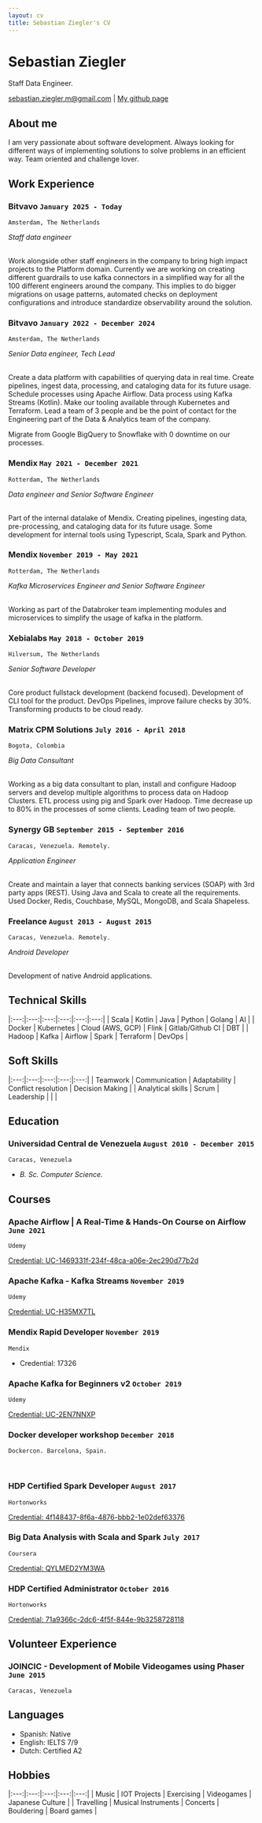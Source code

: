 ```yaml
---
layout: cv
title: Sebastian Ziegler's CV
---
```

# Sebastian Ziegler
Staff Data Engineer.

<div id="webaddress">
<a href="sebastian.ziegler.m@gmail.com">sebastian.ziegler.m@gmail.com</a>
| <a href="https://github.com/sebastian-ziegler">My github page</a>
</div>


## About me

I am very passionate about software development. Always looking for different ways of implementing solutions to solve problems in an efficient way. Team oriented and challenge lover.

## Work Experience
### **Bitvavo** `January 2025 - Today`
```
Amsterdam, The Netherlands
```
_Staff data engineer_<br><br>

Work alongside other staff engineers in the company to bring high impact projects to the Platform domain. Currently we are working on creating different guardrails to use kafka connectors in a simplified way for all the 100 different engineers around the company. This implies to do bigger migrations on usage patterns, automated checks on deployment configurations and introduce standardize observability around the solution.

### **Bitvavo** `January 2022 - December 2024`
```
Amsterdam, The Netherlands
```
_Senior Data engineer, Tech Lead_<br><br>

Create a data platform with capabilities of querying data in real time. Create pipelines, ingest data, processing, and cataloging data for its future usage. Schedule processes using Apache Airflow. Data process using Kafka Streams (Kotlin). Make our tooling available through Kubernetes and Terraform. Lead a team of 3 people and be the point of contact for the Engineering part of the Data & Analytics team of the company.

Migrate from Google BigQuery to Snowflake with 0 downtime on our processes.

### **Mendix** `May 2021 - December 2021`
```
Rotterdam, The Netherlands
```
_Data engineer and Senior Software Engineer_<br><br>

Part of the internal datalake of Mendix. Creating pipelines, ingesting data, pre-processing, and cataloging data for its future usage. Some development for internal tools using Typescript, Scala, Spark and Python.

### **Mendix** `November 2019 - May 2021`
```
Rotterdam, The Netherlands
```
_Kafka Microservices Engineer and Senior Software Engineer_<br><br>

Working as part of the Databroker team implementing modules and microservices to simplify the usage of kafka in the platform.

### **Xebialabs** `May 2018 - October 2019`
```
Hilversum, The Netherlands
```
_Senior Software Developer_<br><br>

Core product fullstack development (backend focused). Development of CLI tool for the product. DevOps Pipelines, improve failure checks by 30%. Transforming products to be cloud ready.

### **Matrix CPM Solutions** `July 2016 - April 2018`
```
Bogota, Colombia
```
_Big Data Consultant_<br><br>

Working as a big data consultant to plan, install and configure Hadoop servers and develop multiple algorithms to process data on Hadoop Clusters. ETL process using pig and Spark over Hadoop. Time decrease up to 80% in the processes of some clients. Leading team of two people.

### **Synergy GB** `September 2015 - September 2016`
```
Caracas, Venezuela. Remotely.
```
_Application Engineer_<br><br>

Create and maintain a layer that connects banking services (SOAP) with 3rd party apps (REST). Using Java and Scala to create all the requirements. Used Docker, Redis, Couchbase, MySQL, MongoDB, and Scala Shapeless.

### **Freelance** `August 2013 - August 2015`
```
Caracas, Venezuela. Remotely.
```
_Android Developer_<br><br>

Development of native Android applications.


## Technical Skills

|:---:|:---:|:---:|:---:|:---:|:---:|
| Scala | Kotlin | Java | Python | Golang | AI |
| Docker | Kubernetes | Cloud (AWS, GCP) | Flink | Gitlab/Github CI | DBT |
| Hadoop  | Kafka | Airflow | Spark | Terraform | DevOps |

## Soft Skills

|:---:|:---:|:---:|:---:|:---:|
| Teamwork | Communication | Adaptability | Conflict resolution | Decision Making |
| Analytical skills | Scrum | Leadership |  |  |

## Education

### **Universidad Central de Venezuela** `August 2010 - December 2015`
```
Caracas, Venezuela
```
- _B. Sc. Computer Science._ 

## Courses

### **Apache Airflow | A Real-Time & Hands-On Course on Airflow** `June 2021`
```
Udemy
```
<a href="https://www.udemy.com/certificate/UC-1469331f-234f-48ca-a06e-2ec290d77b2d/">Credential: UC-1469331f-234f-48ca-a06e-2ec290d77b2d</a>

### **Apache Kafka - Kafka Streams** `November 2019`
```
Udemy
```
<a href="https://www.udemy.com/certificate/UC-H35MX7TL/">Credential: UC-H35MX7TL</a>

### **Mendix Rapid Developer** `November 2019`
```
Mendix
```
- Credential: 17326

### **Apache Kafka for Beginners v2** `October 2019`
```
Udemy
```
<a href="https://www.udemy.com/certificate/UC-2EN7NNXP/">Credential: UC-2EN7NNXP</a>

### **Docker developer workshop** `December 2018`
```
Dockercon. Barcelona, Spain.
```
<br>

### **HDP Certified Spark Developer** `August 2017`
```
Hortonworks
```
<a href="http://bcert.me/smubensf">Credential: 4f148437-8f6a-4876-bbb2-1e02def63376</a>

### **Big Data Analysis with Scala and Spark** `July 2017`
```
Coursera
```
<a href="https://www.coursera.org/account/accomplishments/verify/QYLMED2YM3WA">Credential: QYLMED2YM3WA</a>

### **HDP Certified Administrator** `October 2016`
```
Hortonworks
```
<a href="http://bcert.me/pdaagzpx">Credential: 71a9366c-2dc6-4f5f-844e-9b3258728118</a>

## Volunteer Experience

### **JOINCIC - Development of Mobile Videogames using Phaser** `June 2015`
```
Caracas, Venezuela
```

## Languages
- Spanish: Native
- English: IELTS 7/9
- Dutch: Certified A2

## Hobbies

|:---:|:---:|:---:|:---:|:---:|
| Music | IOT Projects | Exercising | Videogames | Japanese Culture |
| Travelling | Musical Instruments | Concerts | Bouldering | Board games |


<!-- ### Footer

Last updated: June 2026 -->


